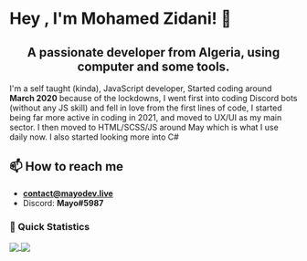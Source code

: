 # Hey , I'm Mohamed Zidani! 👋  <img src="https://komarev.com/ghpvc/?username=d3marko" alt="" align="center" />

<h2 align="center">A passionate developer from Algeria, using computer and some tools.</h2>

I'm a self taught (kinda), JavaScript developer, Started coding around **March 2020** because of the lockdowns, I went first into coding Discord bots (without any JS skill) and fell in love from the first lines of code, I started being far more active in coding in 2021, and moved to UX/UI as my main sector. I then moved to HTML/SCSS/JS around May which is what I use daily now. I also started looking more into C#

## 📫 How to reach me

- **contact@mayodev.live**
- Discord: **Mayo#5987**


### 👀 Quick Statistics

<a href="https://github.com/anuraghazra/convoychat">
  <img align="center" src="https://github-readme-stats.vercel.app/api?username=d3marko&count_private=true&show_icons=true"/>
</a>
<a href="https://github.com/anuraghazra/github-readme-stats">
  <img align="center" src="https://github-readme-stats.vercel.app/api/wakatime?username=d3marko" />
</a>


